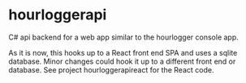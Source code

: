 # hourloggerapi
C# api backend for a web app similar to the hourlogger console app.

As it is now, this hooks up to a React front end SPA and uses a sqlite database.  Minor changes could hook it up to a different front end or database.  See project hourloggerapireact for the React code.
